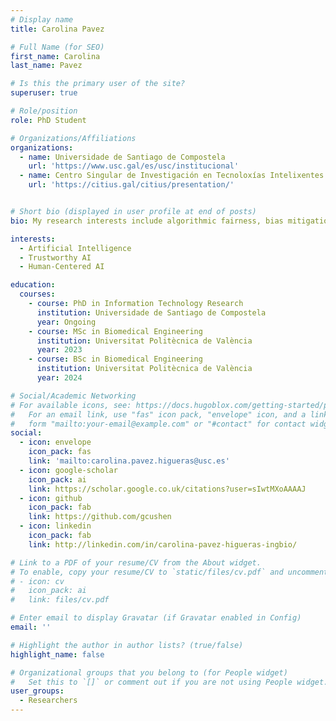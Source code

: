 ```yaml
---
# Display name
title: Carolina Pavez

# Full Name (for SEO)
first_name: Carolina
last_name: Pavez

# Is this the primary user of the site?
superuser: true

# Role/position
role: PhD Student 

# Organizations/Affiliations
organizations:
  - name: Universidade de Santiago de Compostela
    url: 'https://www.usc.gal/es/usc/institucional'
  - name: Centro Singular de Investigación en Tecnoloxías Intelixentes
    url: 'https://citius.gal/citius/presentation/'


# Short bio (displayed in user profile at end of posts)
bio: My research interests include algorithmic fairness, bias mitigation and explainability.

interests:
  - Artificial Intelligence
  - Trustworthy AI
  - Human-Centered AI

education:
  courses:
    - course: PhD in Information Technology Research
      institution: Universidade de Santiago de Compostela
      year: Ongoing
    - course: MSc in Biomedical Engineering
      institution: Universitat Politècnica de València
      year: 2023
    - course: BSc in Biomedical Engineering
      institution: Universitat Politècnica de València
      year: 2024

# Social/Academic Networking
# For available icons, see: https://docs.hugoblox.com/getting-started/page-builder/#icons
#   For an email link, use "fas" icon pack, "envelope" icon, and a link in the
#   form "mailto:your-email@example.com" or "#contact" for contact widget.
social:
  - icon: envelope
    icon_pack: fas
    link: 'mailto:carolina.pavez.higueras@usc.es'
  - icon: google-scholar
    icon_pack: ai
    link: https://scholar.google.co.uk/citations?user=sIwtMXoAAAAJ
  - icon: github
    icon_pack: fab
    link: https://github.com/gcushen
  - icon: linkedin
    icon_pack: fab
    link: http://linkedin.com/in/carolina-pavez-higueras-ingbio/

# Link to a PDF of your resume/CV from the About widget.
# To enable, copy your resume/CV to `static/files/cv.pdf` and uncomment the lines below.
# - icon: cv
#   icon_pack: ai
#   link: files/cv.pdf

# Enter email to display Gravatar (if Gravatar enabled in Config)
email: ''

# Highlight the author in author lists? (true/false)
highlight_name: false

# Organizational groups that you belong to (for People widget)
#   Set this to `[]` or comment out if you are not using People widget.
user_groups:
  - Researchers
---
```


